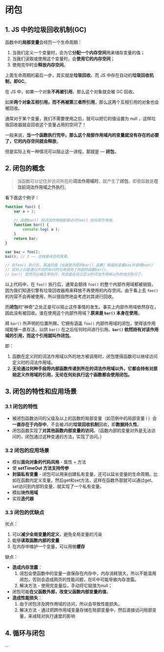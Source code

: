 # 闭包

## 1. JS 中的垃圾回收机制(GC)

函数中的**局部变量**会经历一个生命周期：

1. 当我们定义一个变量时，会为它**分配一个内存空间**用来储存变量的值；
2. 当我们读取或使用这个变量时，会**使用它的内存空间**；
3. 使用完毕时会**释放内存空间**。

上面生命周期的最后一步，其实就是**垃圾回收**。而 JS 中存在自动的**垃圾回收机制，即GC**。

在 JS 中，如果一个对象**不再被引用**，那么这个对象就会被 GC 回收。

如果**两个对象互相引用，而不再被第三者所引用**，那么这两个互相引用的对象也会被回收。

通常对于某个变量，我们不需要使用之后，就可以把它的值设置为 null ，这样垃圾回收器就会回收这个变量占用的空间了！

一般来说，**当一个函数执行完毕，那么这个局部作用域内的变量就没有存在的必要了，它的内存空间就会释放**。

但是实际上有一种情况可以阻止这一进程，那就是 — **闭包**。

## 2. 闭包的概念

> 当函数可以记住并访问所在的**词法作用域时**，就产生了**闭包**，即使函数是**在当前词法作用域之外执行**。

看下面这个例子：

```js
function foo() {
    var a = 2;
    
    // 函数bar() 的词法作用域能够访问foo() 的内部作用域。
    function bar() {
        console.log( a );
    }
    return bar;
}

var baz = foo();
baz(); // 2 —— 这就是闭包的效果。

// 在foo() 执行后，其返回值（也就是内部的bar() 函数）赋值给变量baz并调用baz()
// 实际上只是通过不同的标识符引用调用了内部的函数bar()。
// bar() 显然可以被正常执行，而且是在自己定义的词法作用域以外的地方执行了。
```

以上代码中，在 `foo()` 执行后，通常会期待 `foo()` 的整个内部作用域都被销毁，因为我们知道引擎有垃圾回收器用来释放不再使用的内存空间。由于看上去 `foo()` 的内容不会再被使用，所以很自然地会考虑对其进行回收。

而**闭包**的“神奇”之处正是可以阻止这件事情的发生。事实上内部作用域依然存在，因此没有被回收。谁在使用这个内部作用域？**原来是 `bar()` 本身在使用**。

拜 `bar()` 所声明的位置所赐，它拥有涵盖 `foo()` 内部作用域的闭包，使得该作用域能够一直存活，以供 `bar()` 在之后任何时间进行引用。**`bar()` 依然持有对该作用域的引用，而这个引用就叫作闭包**。

即：

1. 函数在定义时的词法作用域以外的地方被调用时，闭包使得函数可以继续访问定义时的词法作用域。
2. **无论通过何种手段将内部函数传递到所在的词法作用域以外，它都会持有对原始定义作用域的引用，无论在何处执行这个函数都会使用闭包。**

## 3. 闭包的特性和应用场景

### 3.1 闭包的特性

* 被闭包函数访问的父级及以上的函数的局部变量（如范例中的局部变量 i ）会**一直存在于内存中**，不会被JS的**垃圾回收机制**回收，即**数据持久性**。
* 闭包函数实现了**对其他函数内部变量的访问**。（函数内部的变量对外是无法访问的，闭包通过这种变通的方法，实现了访问。）

### 3.2 闭包的应用场景

* 模拟**面向对象的代码风格** - 属性 + 方法
* 使 **setTimeOut 方法支持传参**
* **封装私有变量** - 闭包可以⽤来创建私有变量，还可以延⻓变量的⽣命周期。⽐如在函数内定义变量，然后get和set⽅法，这样在函数外部就可以通过get、set访问到内部的变量，就实现了一个私有变量。
* 模拟**块作用域**
* 实现**迭代器**

### 3.3 闭包的优缺点

优点：

1. 可以**减少全局变量的定义**，避免全局变量的污染
2. 能够**读取函数内部的变量**
3. 在内存中维护一个变量，可以用做**缓存**

缺点：

* **造成内存泄露**：
  1. 闭包会使函数中的变量一直保存在内存中，内存消耗很大，所以不能滥用闭包，否则会造成网页的性能问题，在IE中可能导致内存泄露。
  2. 解决方法 - 使用完变量后，手动将它赋值为null；
* 闭包可能**在父函数外部，改变父函数内部变量的值**。
* **造成性能损失**：
  1. 由于闭包涉及跨作用域的访问，所以会导致性能损失。
  2. 解决方法 - 通过把跨作用域变量存储在局部变量中，然后直接访问局部变量，来减轻对执行速度的影响

## 4. 循环与闭包

…
